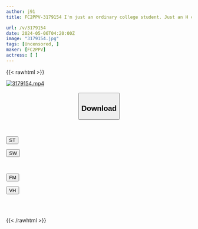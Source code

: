 ```yaml
---
author: j91
title: FC2PPV-3179154 I'm just an ordinary college student. Just an H cup, divine style... (8K quality VR video bonus included) "Personal shooting" 317th individual shooting completely original

url: /v/3179154
date: 2024-05-06T04:20:00Z
image: "3179154.jpg"
tags: [Uncensored, ]
maker: [FC2PPV]
actress: [ ]
---
```



{{< rawhtml >}}

<div class="video" data-videoid="wquu3zyx5q2n">
    <a href="javascript:;">
        <img src="/v/3179154/3179154.jpg" width="WIDTH" height="HEIGHT" alt="3179154.mp4" loading="lazy">
    </a>
</div>

<script type="text/javascript" src="https://j91.asia/asset/on-demand-sw.js"></script>

<br>
  <link rel="stylesheet" href="https://j91.asia/asset/bs5.css">
  
  <center>
  <button class="btn btn-primary" type="button" data-bs-toggle="collapse" data-bs-target=".multi-collapse" aria-expanded="false" aria-controls="multiCollapseExample1 multiCollapseExample2"><h2>Download</h2></button></center>
</p>
<div class="row">
  <div class="col">
    <div class="collapse multi-collapse" id="multiCollapseExample1">
      <div class="card card-body">
	      	      <br>
<div class="buttons">  
<p><a href="https://streamtape.to/v/e0p10bZAGzC9Oq/FC2PPV-3179154.mp4" target="_blank"><button class="btn-hover color-3"><i class="fa fa-download"></i> ST</button></a></p>
<p><a href="https://swhoi.com/wquu3zyx5q2n" target="_blank"><button class="btn-hover color-2"><i class="fa fa-download"></i> SW</button></a></p></div>
    </div>
  </div>
</div>
  <div class="col">
    <div class="collapse multi-collapse" id="multiCollapseExample2">
      <div class="card card-body">
	      <br>
<div class="buttons">
<p><a href="https://filemoon.sx/d/00yjj31mjnrc/FC2PPV-3179154.mp4"><button class="btn-hover color-8"><i class="fa fa-download"></i> FM</button></a></p>
<p><a href="https://vidhidevip.com/file/xmq23qqa74uq"><button class="btn-hover color-9"><i class="fa fa-download"></i> VH</button></a></p></div>
<br><br>
      </div>
    </div>
  </div>
</div>

{{< /rawhtml >}}